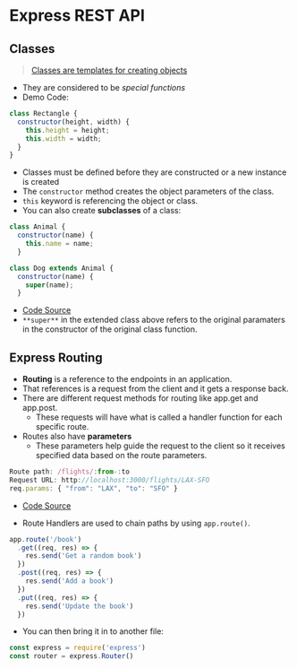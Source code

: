 # Express REST API

## Classes

> [Classes are templates for creating objects](https://developer.mozilla.org/en-US/docs/Web/JavaScript/Reference/Classes)

- They are considered to be *special functions*
- Demo Code:

```js
class Rectangle {
  constructor(height, width) {
    this.height = height;
    this.width = width;
  }
}
```

- Classes must be defined before they are constructed or a new instance is created
- The `constructor` method creates the object parameters of the class.
- `this` keyword is referencing the object or class.
- You can also create **subclasses** of a class:

```js
class Animal {
  constructor(name) {
    this.name = name;
  }

class Dog extends Animal {
  constructor(name) {
    super(name);
  }

```

- [Code Source](https://developer.mozilla.org/en-US/docs/Web/JavaScript/Reference/Classes)
- `**super**` in the extended class above refers to the original paramaters in the constructor of the original class function.

## Express Routing

- **Routing** is a reference to the endpoints in an application.
- That references is a request from the client and it gets a response back.
- There are different request methods for routing like app.get and app.post.
  - These requests will have what is called a handler function for each specific route.
- Routes also have **parameters**
  - These parameters help guide the request to the client so it receives specified data based on the route parameters.

```js
Route path: /flights/:from-:to
Request URL: http://localhost:3000/flights/LAX-SFO
req.params: { "from": "LAX", "to": "SFO" }
```

- [Code Source](https://expressjs.com/en/guide/routing.html)

- Route Handlers are used to chain paths by using `app.route()`.

```js
app.route('/book')
  .get((req, res) => {
    res.send('Get a random book')
  })
  .post((req, res) => {
    res.send('Add a book')
  })
  .put((req, res) => {
    res.send('Update the book')
  })
```

- You can then bring it in to another file:

```js
const express = require('express')
const router = express.Router()
```
